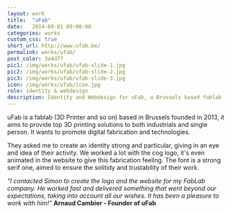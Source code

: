 ```yaml
---
layout: work
title:  "uFab"
date:   2014-09-01 09:00:00
categories: works
custom_css: true
short_url: http://www.ufab.be/
permalink: works/ufab/
post_color: 3e4d77
pic1: /img/works/ufab/ufab-slide-1.jpg
pic2: /img/works/ufab/ufab-slide-2.jpg
pic3: /img/works/ufab/ufab-slide-3.jpg
icon: /img/works/ufab/icon.jpg
role: identity & webdesign
description: Identity and Webdesign for uFab, a Brussels based fablab
---
```


uFab is a fablab (3D Printer and so on) based in Brussels founded in 2013, it aims to provide top 3D printing solutions to both industrials and single person. It wants to promote digital fabrication and technologies.

They asked me to create an identity strong and particular, giving in an eye and idea of their activity. We worked a lot with the cog logo, it's even animated in the website to give this fabrication feeling. The font is a strong serif one, aimed to ensure the solitidy and trustability of their work.

*"I contacted Simon to create the logo and the website for my FabLab company. He worked fast and delivered something that went beyond our expectations, taking into account all our wishes. It has been a pleasure to work with him!"*
**Arnaud Cambier - Founder of uFab**